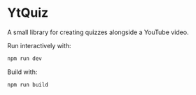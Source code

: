 # YtQuiz

A small library for creating quizzes alongside a YouTube video.

Run interactively with:

~~~bash
npm run dev
~~~

Build with:

~~~bash
npm run build
~~~
